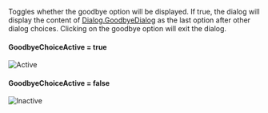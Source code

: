 Toggles whether the goodbye option will be displayed. If true, the dialog
will display the content of [Dialog.GoodbyeDialog](https://create.roblox.com/docs/reference/engine/classes/Dialog#GoodbyeDialog) as the last option
after other dialog choices. Clicking on the goodbye option will exit the
dialog.

#### GoodbyeChoiceActive = true

![Active][1]

#### GoodbyeChoiceActive = false

![Inactive][2]

[1]: https://prod.docsiteassets.roblox.com/assets/blt0364cd3284f5300c/GoodbyeChoiceActive.png
[2]: https://prod.docsiteassets.roblox.com/assets/blt4741f4f9ca92f29f/GoodbyeChoiceInactive.png